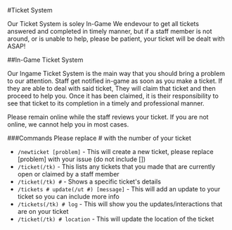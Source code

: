 #Ticket System

Our Ticket System is soley In-Game
We endevour to get all tickets answered and completed in timely manner, but if a staff member is not around, or is unable to help, please be patient, your ticket will be dealt with ASAP!

##In-Game Ticket System

Our Ingame Ticket System is the main way that you should bring a problem to our attention. 
Staff get notified in-game as soon as you make a ticket. If they are able to deal with said ticket, 
They will claim that ticket and then proceed to help you. Once it has been claimed, it is their
responsibility to see that ticket to its completion in a timely and professional manner.

Please remain online while the staff reviews your ticket. If you are not online, we cannot help you in most cases.

###Commands
Please replace # with the number of your ticket

* ``/newticket [problem]`` - This will create a new ticket, please replace [problem] with your issue (do not include [])
* ``/ticket(/tk)`` - This lists any tickets that you made that are currently open or claimed by a staff member
* ``/ticket(/tk) #`` - Shows a specific ticket's details
* ``/tickets # update(/ut #) [message]`` - This will add an update to your ticket so you can include more info
* ``/tickets(/tk) # log`` - This will show you the updates/interactions that are on your ticket
* ``/ticket(/tk) # location`` - This will update the location of the ticket
